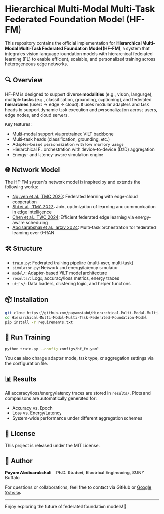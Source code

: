 # Hierarchical Multi-Modal Multi-Task Federated Foundation Model (HF-FM)

This repository contains the official implementation for **Hierarchical Multi-Modal Multi-Task Federated Foundation Model (HF-FM)**, a system that integrates vision-language foundation models with hierarchical federated learning (FL) to enable efficient, scalable, and personalized training across heterogeneous edge networks.

## 🔍 Overview

HF-FM is designed to support diverse **modalities** (e.g., vision, language), multiple **tasks** (e.g., classification, grounding, captioning), and federated **hierarchies** (users → edge → cloud). It uses modular adapters and task heads to support dynamic task execution and personalization across users, edge nodes, and cloud servers.

Key features:

- Multi-modal support via pretrained ViLT backbone
- Multi-task heads (classification, grounding, etc.)
- Adapter-based personalization with low memory usage
- Hierarchical FL orchestration with device-to-device (D2D) aggregation
- Energy- and latency-aware simulation engine

## 🌐 Network Model

The HF-FM system's network model is inspired by and extends the following works:

- [Nguyen et al., TMC 2020](https://ieeexplore.ieee.org/document/9148862): Federated learning with edge-cloud cooperation
- [Shi et al., TMC 2022](https://ieeexplore.ieee.org/abstract/document/9705093): Joint optimization of learning and communication in edge intelligence
- [Chen et al., TWC 2024](https://ieeexplore.ieee.org/document/10304380): Efficient federated edge learning via energy-aware scheduling
- [Abdisarabshali et al., arXiv 2024](https://arxiv.org/abs/2404.06324): Multi-task orchestration for federated learning over O-RAN

## 🛠️ Structure

- `train.py`: Federated training pipeline (multi-user, multi-task)
- `simulator.py`: Network and energy/latency simulator
- `model/`: Adapter-based ViLT model architecture
- `results/`: Logs, accuracy/loss metrics, energy traces
- `utils/`: Data loaders, clustering logic, and helper functions

## 📦 Installation

```bash
git clone https://github.com/payamsiabd/Hierarchical-Multi-Modal-Multi-Task-Federated-Foundation-Model.git
cd Hierarchical-Multi-Modal-Multi-Task-Federated-Foundation-Model
pip install -r requirements.txt
```

## 🚀 Run Training

```bash
python train.py --config configs/hf_fm.yaml
```

You can also change adapter mode, task type, or aggregation settings via the configuration file.

## 📊 Results

All accuracy/loss/energy/latency traces are stored in `results/`. Plots and comparisons are automatically generated for:

- Accuracy vs. Epoch
- Loss vs. Energy/Latency
- System-wide performance under different aggregation schemes

## 📄 License

This project is released under the MIT License.

## 👤 Author

**Payam Abdisarabshali** – Ph.D. Student, Electrical Engineering, SUNY Buffalo

For questions or collaborations, feel free to contact via GitHub or [Google Scholar](https://scholar.google.com/citations?user=ksQpR00AAAAJ&hl=en).

---

Enjoy exploring the future of federated foundation models! 🚀
